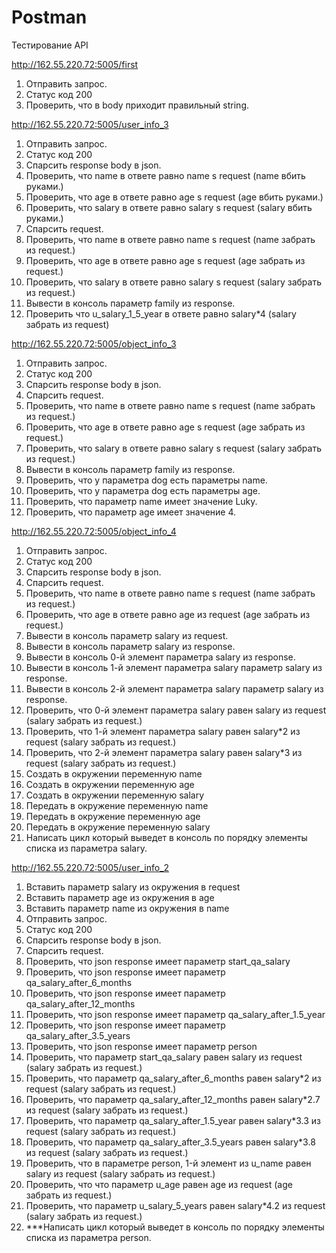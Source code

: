 # Postman
Тестирование API

http://162.55.220.72:5005/first
1. Отправить запрос.
2. Статус код 200
3. Проверить, что в body приходит правильный string.

http://162.55.220.72:5005/user_info_3
1. Отправить запрос.
2. Статус код 200
3. Спарсить response body в json.
4. Проверить, что name в ответе равно name s request (name вбить руками.)
5. Проверить, что age в ответе равно age s request (age вбить руками.)
6. Проверить, что salary в ответе равно salary s request (salary вбить руками.)
7. Спарсить request.
8. Проверить, что name в ответе равно name s request (name забрать из request.)
9. Проверить, что age в ответе равно age s request (age забрать из request.)
10. Проверить, что salary в ответе равно salary s request (salary забрать из request.)
11. Вывести в консоль параметр family из response.
12. Проверить что u_salary_1_5_year в ответе равно salary*4 (salary забрать из request)

http://162.55.220.72:5005/object_info_3
1. Отправить запрос.
2. Статус код 200
3. Спарсить response body в json.
4. Спарсить request.
5. Проверить, что name в ответе равно name s request (name забрать из request.)
6. Проверить, что age в ответе равно age s request (age забрать из request.)
7. Проверить, что salary в ответе равно salary s request (salary забрать из request.)
8. Вывести в консоль параметр family из response.
9. Проверить, что у параметра dog есть параметры name.
10. Проверить, что у параметра dog есть параметры age.
11. Проверить, что параметр name имеет значение Luky.
12. Проверить, что параметр age имеет значение 4.

http://162.55.220.72:5005/object_info_4
1. Отправить запрос.
2. Статус код 200
3. Спарсить response body в json.
4. Спарсить request.
5. Проверить, что name в ответе равно name s request (name забрать из request.)
6. Проверить, что age в ответе равно age из request (age забрать из request.)
7. Вывести в консоль параметр salary из request.
8. Вывести в консоль параметр salary из response.
9. Вывести в консоль 0-й элемент параметра salary из response.
10. Вывести в консоль 1-й элемент параметра salary параметр salary из response.
11. Вывести в консоль 2-й элемент параметра salary параметр salary из response.
12. Проверить, что 0-й элемент параметра salary равен salary из request (salary забрать из request.)
13. Проверить, что 1-й элемент параметра salary равен salary*2 из request (salary забрать из request.)
14. Проверить, что 2-й элемент параметра salary равен salary*3 из request (salary забрать из request.)
15. Создать в окружении переменную name
16. Создать в окружении переменную age
17. Создать в окружении переменную salary
18. Передать в окружение переменную name
19. Передать в окружение переменную age
20. Передать в окружение переменную salary
21. Написать цикл который выведет в консоль по порядку элементы списка из параметра salary.

http://162.55.220.72:5005/user_info_2
1. Вставить параметр salary из окружения в request
2. Вставить параметр age из окружения в age
3. Вставить параметр name из окружения в name
4. Отправить запрос.
5. Статус код 200
6. Спарсить response body в json.
7. Спарсить request.
8. Проверить, что json response имеет параметр start_qa_salary
9. Проверить, что json response имеет параметр qa_salary_after_6_months
10. Проверить, что json response имеет параметр qa_salary_after_12_months
11. Проверить, что json response имеет параметр qa_salary_after_1.5_year
12. Проверить, что json response имеет параметр qa_salary_after_3.5_years
13. Проверить, что json response имеет параметр person
14. Проверить, что параметр start_qa_salary равен salary из request (salary забрать из request.)
15. Проверить, что параметр qa_salary_after_6_months равен salary*2 из request (salary забрать из request.)
16. Проверить, что параметр qa_salary_after_12_months равен salary*2.7 из request (salary забрать из request.)
17. Проверить, что параметр qa_salary_after_1.5_year равен salary*3.3 из request (salary забрать из request.)
18. Проверить, что параметр qa_salary_after_3.5_years равен salary*3.8 из request (salary забрать из request.)
19. Проверить, что в параметре person, 1-й элемент из u_name равен salary из request (salary забрать из request.)
20. Проверить, что что параметр u_age равен age из request (age забрать из request.)
21. Проверить, что параметр u_salary_5_years равен salary*4.2 из request (salary забрать из request.)
22. ***Написать цикл который выведет в консоль по порядку элементы списка из параметра person.
